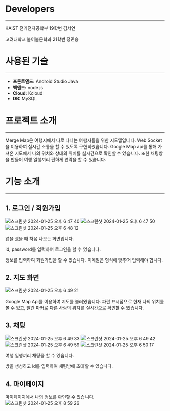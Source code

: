 # Developers

---

KAIST 전기전자공학부 19학번 김서연

고려대학교 불어불문학과 21학번 정민승

# 사용된 기술

---

- **프론트엔드:** Android Studio Java
- **백엔드:** node js
- **Cloud:** Kcloud
- **DB:** MySQL

# 프로젝트 소개

---

Merge Map은 여행지에서 따로 다니는 여행자들을 위한 지도앱입니다. Web Socket을 이용하여 실시간 소통을 할 수 있도록 구현하였습니다. Google Map api를 통해 가져온 지도에서 나의 위치와 상대의 위치를 실시간으로 확인할 수 있습니다. 또한 채팅방을 만들어 여행 일행끼리 편하게 연락을 할 수 있습니다. 

# 기능 소개

---

## 1. 로그인 / 회원가입

![스크린샷 2024-01-25 오후 6 47 40](https://github.com/mingeung/madcamp4_frontend/assets/119600579/729d2ba1-261d-446c-a89d-f930e3b3f075)
![스크린샷 2024-01-25 오후 6 47 50](https://github.com/mingeung/madcamp4_frontend/assets/119600579/8309f18e-9a16-4ad3-a2fd-19eb84b14ec2)
![스크린샷 2024-01-25 오후 6 48 12](https://github.com/mingeung/madcamp4_frontend/assets/119600579/19f0546f-3192-4fc5-883d-622f508f556d)


앱을 켰을 때 처음 나오는 화면입니다. 

id, password를 입력하여 로그인을 할 수 있습니다.

정보를 입력하여 회원가입을 할 수 있습니다. 이메일은 형식에 맞추어 입력해야 합니다. 

## 2. 지도 화면
![스크린샷 2024-01-25 오후 6 49 21](https://github.com/mingeung/madcamp4_frontend/assets/119600579/72b029a4-97e9-4d75-96f0-dcf698dd3264)

Google Map Api를 이용하여 지도를 불러왔습니다. 파란 표시점으로 현재 나의 위치를 볼 수 있고, 빨간 마커로 다른 사람의 위치를 실시간으로 확인할 수 있습니다.

## 3. 채팅
![스크린샷 2024-01-25 오후 6 49 33](https://github.com/mingeung/madcamp4_frontend/assets/119600579/2fb6f360-9ce6-47fe-bf66-f4677f36c7da)
![스크린샷 2024-01-25 오후 6 49 42](https://github.com/mingeung/madcamp4_frontend/assets/119600579/b6822bce-bf48-4201-8356-1837ce308fad)
![스크린샷 2024-01-25 오후 6 49 59](https://github.com/mingeung/madcamp4_frontend/assets/119600579/f88c1366-05c0-4294-9453-c6601a0004eb)
![스크린샷 2024-01-25 오후 6 50 17](https://github.com/mingeung/madcamp4_frontend/assets/119600579/77193077-a938-4833-8b53-bdf9f757f6c6)

여행 일행끼리 채팅을 할 수 있습니다.

방을 생성하고 id를 입력하여 채팅방에 초대할 수 있습니다.

## 4. 마이페이지

마이페이지에서 나의 정보를 확인할 수 있습니다. 
![스크린샷 2024-01-25 오후 8 59 26](https://github.com/mingeung/madcamp4_frontend/assets/119600579/f134106e-ad4f-4790-b169-e9b00a273711)


